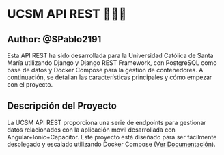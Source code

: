 # UCSM API REST 🐍👨‍🎓
## Author: @SPablo2191
Esta API REST ha sido desarrollada para la Universidad Católica de Santa María utilizando Django y Django REST Framework, con PostgreSQL como base de datos y Docker Compose para la gestión de contenedores. A continuación, se detallan las características principales y cómo empezar con el proyecto.

## Descripción del Proyecto
La UCSM API REST proporciona una serie de endpoints para gestionar datos relacionados con la aplicación movil desarrollada con Angular+Ionic+Capacitor.
Este proyecto está diseñado para ser fácilmente desplegado y escalado utilizando Docker Compose ([Ver Documentación](/docs/)).